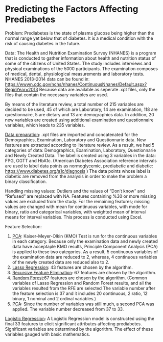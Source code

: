 # Predicting the Factors Affecting Prediabetes 

Problem: Prediabetes is the state of plasma glucose being higher than the normal range yet below that of diabetes. It is a medical condition with the risk of causing diabetes in the future. 

Data: The Health and Nutrition Examination Survey (NHANES) is a program that is conducted to gather information about health and nutrition status of some of the citizens of United States. The study includes interviews and physical examinations of the 5000 participants. The examination composes of medical, dental, physiological measurements and laboratory tests. NHANES 2013-2014 data can be found in: https://wwwn.cdc.gov/nchs/nhanes/ContinuousNhanes/Default.aspx?BeginYear=2013 
Because data are available as seperate .xpt files, only the files that contain the necessary variables are used. 

By means of the literature review, a total number of 215 variables are decided to be used, 45 of which are Laboratory, 14 are examination, 118 are questionnaire, 5 are dietary and 13 are demographics data. In addition, 20 new variables are created using additional examination and questionnaire variables, which leads to 235 variables. 

[Data preparation](https://github.com/ggizem/Predicting_the_Factors_Affecting_Prediabetes/blob/master/Data%20Preparation/Data%20Preparation.R): .xpt files are imported and concatenated for the Demographics, Examination, Laboratory and Questionnarie data. New features are extracted according to literature review. As a result, we had 5 categories of data: Demographics, Examination, Laboratory, Questionnarie and Newly Created Data. The label is created using 3 variables in the data: FPG, OGTT and HbA1c. (American Diabetes Association reference intervals are used to label data points as normoglycemic, prediabetic and diabetic: https://www.diabetes.org/a1c/diagnosis ) The data points whose label is diabetic are removed from the analysis in order to make the problem a binary classification.

Handling missing values: Outliers and the values of “Don’t know” and “Refused” are replaced with NA. Features containing %30 or more missing values are excluded from the study. For the remaining features; missing values are changed with mean for continuous variables, with mode for binary, ratio and categorical variables, with weighted mean of interval means for interval variables. This process is conducted using Excel.

Feature Selection: 
1) [PCA](https://github.com/ggizem/Predicting_the_Factors_Affecting_Prediabetes/blob/master/Feature%20Selection/PCA_1.R): Kaiser-Meyer-Olkin (KMO) Test is run for the continuous variables in each category. Because only the examination data and newly created data have acceptaple KMO results, Principle Component Analysis (PCA) is applied to these two categories. As a result, 5 continuous variables of the examination data are reduced to 2, whereas, 4 continuous variables of the newly created data are reduced also to 2.  
2) [Lasso Regression](https://github.com/ggizem/Predicting_the_Factors_Affecting_Prediabetes/blob/master/Feature%20Selection/Lasso%20Regression.R): 43 features are chosen by the algorithm. 
3) [Recursive Feature Elimination](https://github.com/ggizem/Predicting_the_Factors_Affecting_Prediabetes/blob/master/Feature%20Selection/Recursive%20Feature%20Elimination.R): 67 features are chosen by the algorithm. 
4) [Random Forest](https://github.com/ggizem/Predicting_the_Factors_Affecting_Prediabetes/blob/master/Feature%20Selection/Random%20Forest.R):67 features are chosen by the algorithm. 
(Common variables of Lasso Regression and Random Forest results, and all the variables resulted from the RFE are selected The variable number after the feature selection is 37 and it includes 20 continuous, 2 ratio, 12 binary, 1 nominal and 2 ordinal variables.)
5) [PCA](https://github.com/ggizem/Predicting_the_Factors_Affecting_Prediabetes/blob/master/Feature%20Selection/PCA_2.R): Since the number of variables was still much, a second PCA was applied. The variable number decreased from 37 to 33. 

[Logistic Regression](https://github.com/ggizem/Predicting_the_Factors_Affecting_Prediabetes/blob/master/Logistic%20Regression/Logistic%20Regression.R): A Logistic Regression model is constructed using the final 33 features to elicit significant attributes affecting prediabetes. Significant variables are determined by the algorithm. The effect of these variables gauged with basic mathematics. 
